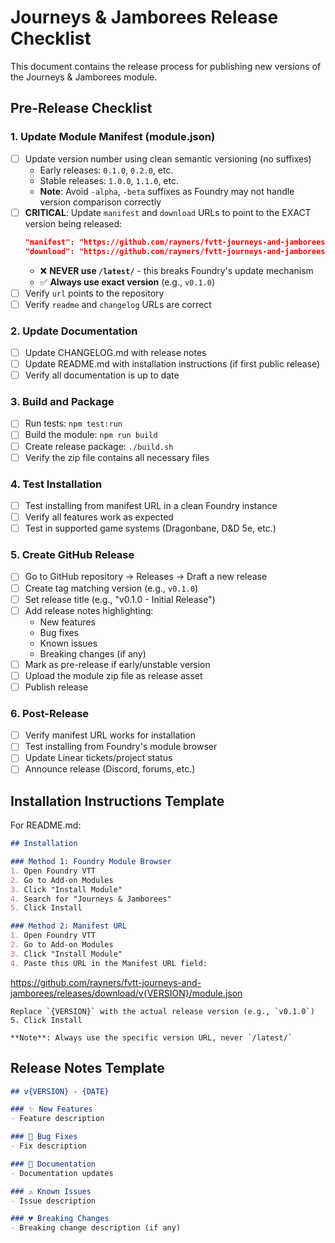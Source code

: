 # Journeys & Jamborees Release Checklist

This document contains the release process for publishing new versions of the Journeys & Jamborees module.

## Pre-Release Checklist

### 1. Update Module Manifest (module.json)
- [ ] Update version number using clean semantic versioning (no suffixes)
  - Early releases: `0.1.0`, `0.2.0`, etc.
  - Stable releases: `1.0.0`, `1.1.0`, etc.
  - **Note**: Avoid `-alpha`, `-beta` suffixes as Foundry may not handle version comparison correctly
- [ ] **CRITICAL**: Update `manifest` and `download` URLs to point to the EXACT version being released:
  ```json
  "manifest": "https://github.com/rayners/fvtt-journeys-and-jamborees/releases/download/v{VERSION}/module.json",
  "download": "https://github.com/rayners/fvtt-journeys-and-jamborees/releases/download/v{VERSION}/journeys-and-jamborees-v{VERSION}.zip"
  ```
  - ❌ **NEVER use `/latest/`** - this breaks Foundry's update mechanism
  - ✅ **Always use exact version** (e.g., `v0.1.0`)
- [ ] Verify `url` points to the repository
- [ ] Verify `readme` and `changelog` URLs are correct

### 2. Update Documentation
- [ ] Update CHANGELOG.md with release notes
- [ ] Update README.md with installation instructions (if first public release)
- [ ] Verify all documentation is up to date

### 3. Build and Package
- [ ] Run tests: `npm test:run`
- [ ] Build the module: `npm run build`
- [ ] Create release package: `./build.sh`
- [ ] Verify the zip file contains all necessary files

### 4. Test Installation
- [ ] Test installing from manifest URL in a clean Foundry instance
- [ ] Verify all features work as expected
- [ ] Test in supported game systems (Dragonbane, D&D 5e, etc.)

### 5. Create GitHub Release
- [ ] Go to GitHub repository → Releases → Draft a new release
- [ ] Create tag matching version (e.g., `v0.1.0`)
- [ ] Set release title (e.g., "v0.1.0 - Initial Release")
- [ ] Add release notes highlighting:
  - New features
  - Bug fixes
  - Known issues
  - Breaking changes (if any)
- [ ] Mark as pre-release if early/unstable version
- [ ] Upload the module zip file as release asset
- [ ] Publish release

### 6. Post-Release
- [ ] Verify manifest URL works for installation
- [ ] Test installing from Foundry's module browser
- [ ] Update Linear tickets/project status
- [ ] Announce release (Discord, forums, etc.)

## Installation Instructions Template

For README.md:

```markdown
## Installation

### Method 1: Foundry Module Browser
1. Open Foundry VTT
2. Go to Add-on Modules
3. Click "Install Module"
4. Search for "Journeys & Jamborees"
5. Click Install

### Method 2: Manifest URL
1. Open Foundry VTT
2. Go to Add-on Modules
3. Click "Install Module"
4. Paste this URL in the Manifest URL field:
   ```
   https://github.com/rayners/fvtt-journeys-and-jamborees/releases/download/v{VERSION}/module.json
   ```
   Replace `{VERSION}` with the actual release version (e.g., `v0.1.0`)
5. Click Install

**Note**: Always use the specific version URL, never `/latest/`
```

## Release Notes Template

```markdown
## v{VERSION} - {DATE}

### ✨ New Features
- Feature description

### 🐛 Bug Fixes
- Fix description

### 📝 Documentation
- Documentation updates

### ⚠️ Known Issues
- Issue description

### 💔 Breaking Changes
- Breaking change description (if any)
```